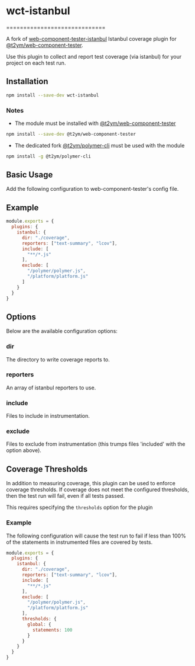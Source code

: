 # wct-istanbul
=============================

A fork of [web-component-tester-istanbul](https://github.com/thedeeno/web-component-tester-istanbul) Istanbul coverage plugin for [@t2ym/web-component-tester](https://github.com/t2ym/web-component-tester/tree/wct6-plugin-scoped).

Use this plugin to collect and report test coverage (via istanbul) for
your project on each test run.

## Installation

```sh
npm install --save-dev wct-istanbul
```

### Notes
- The module must be installed with [@t2ym/web-component-tester](https://github.com/t2ym/web-component-tester/tree/wct6-plugin-scoped)
```sh
npm install --save-dev @t2ym/web-component-tester
```
- The dedicated fork [@t2ym/polymer-cli](https://github.com/t2ym/polymer-cli/tree/wct6-plugin) must be used with the module
```sh
npm install -g @t2ym/polymer-cli
```

## Basic Usage

Add the following configuration to web-component-tester's config file.

## Example

```js
module.exports = {
  plugins: {
    istanbul: {
      dir: "./coverage",
      reporters: ["text-summary", "lcov"],
      include: [
        "**/*.js"
      ],
      exclude: [
        "/polymer/polymer.js",
        "/platform/platform.js"
      ]
    }
  }
}
```

## Options

Below are the available configuration options:

### dir

The directory to write coverage reports to.

### reporters

An array of istanbul reporters to use.

### include

Files to include in instrumentation.

### exclude

Files to exclude from instrumentation (this trumps files 'included' with
the option above).

## Coverage Thresholds

In addition to measuring coverage, this plugin can be used to enforce
coverage thresholds.  If coverage does not meet the configured thresholds,
then the test run will fail, even if all tests passed.

This requires specifying the `thresholds` option for the plugin

### Example

The following configuration will cause the test run to fail if less
than 100% of the statements in instrumented files are covered by
tests.

```js
module.exports = {
  plugins: {
    istanbul: {
      dir: "./coverage",
      reporters: ["text-summary", "lcov"],
      include: [
        "**/*.js"
      ],
      exclude: [
        "/polymer/polymer.js",
        "/platform/platform.js"
      ],
      thresholds: {
        global: {
          statements: 100
        }
      }
    }
  }
}
```
